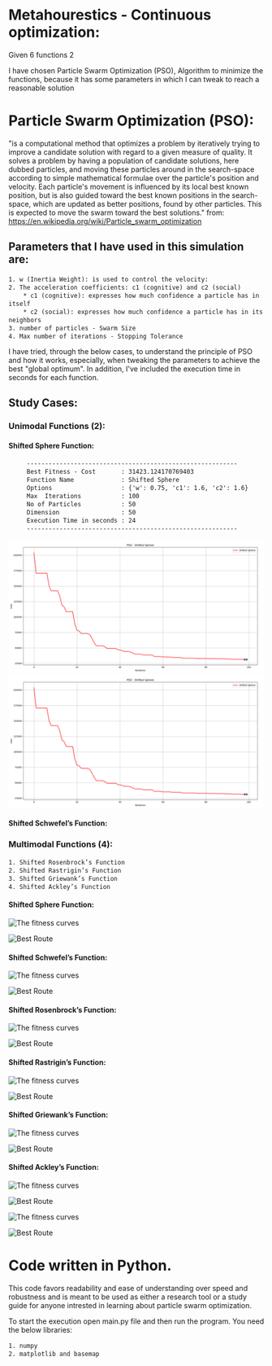 # Metahourestics - Continuous optimization:
Given 6 functions 2 

I have chosen Particle Swarm Optimization (PSO), Algorithm to minimize the functions, because it has some parameters in which I can tweak to reach a reasonable solution 
 
# Particle Swarm Optimization (PSO):
"is a computational method that optimizes a problem by iteratively trying to improve a candidate solution with regard to a given measure of quality. 
It solves a problem by having a population of candidate solutions, here dubbed particles, and moving these particles around in the search-space according 
to simple mathematical formulae over the particle's position and velocity. Each particle's movement is influenced by its local best known position, 
but is also guided toward the best known positions in the search-space, which are updated as better positions, found by other particles. 
This is expected to move the swarm toward the best solutions." from: https://en.wikipedia.org/wiki/Particle_swarm_optimization


## Parameters that I have used in this simulation are:
	1. w (Inertia Weight): is used to control the velocity:
    2. The acceleration coefficients: c1 (cognitive) and c2 (social)
        * c1 (cognitive): expresses how much confidence a particle has in itself
        * c2 (social): expresses how much confidence a particle has in its neighbors
	3. number of particles - Swarm Size
    4. Max number of iterations - Stopping Tolerance
	

I have tried, through the below cases, to understand the principle of PSO and how it works, especially, when tweaking the parameters to achieve 
the best "global optimum". In addition, I've included the execution time in seconds for each function. 

## Study Cases: 

### Unimodal Functions (2):
#### Shifted Sphere Function:
		 ----------------------------------------------------------
		 Best Fitness - Cost       : 31423.124170769403
		 Function Name             : Shifted Sphere
		 Options                   : {'w': 0.75, 'c1': 1.6, 'c2': 1.6}
		 Max  Iterations           : 100
		 No of Particles           : 50
		 Dimension                 : 50
		 Execution Time in seconds : 24
		 ----------------------------------------------------------
![Shifted Sphere for Dimension = 50](/images/PSO_ShiftedSphere_50.png)
![Shifted Sphere for Dimension = 50](/images/PSO_ShiftedSphere_50.png)
		 
#### Shifted Schwefel’s Function:
		
		
		

### Multimodal Functions (4):
	1. Shifted Rosenbrock’s Function
	2. Shifted Rastrigin’s Function
	3. Shifted Griewank’s Function 
	4. Shifted Ackley’s Function
 
#### Shifted Sphere Function:
![The fitness curves](/images/dj_fitnessCurve.png)

![Best Route](/images/dj_routeCurve.png)

#### Shifted Schwefel’s Function:
![The fitness curves](/images/dj_fitnessCurve.png)

![Best Route](/images/dj_routeCurve.png)
#### Shifted Rosenbrock’s Function:
![The fitness curves](/images/dj_fitnessCurve.png)

![Best Route](/images/dj_routeCurve.png)
#### Shifted Rastrigin’s Function:
![The fitness curves](/images/dj_fitnessCurve.png)

![Best Route](/images/dj_routeCurve.png)
#### Shifted Griewank’s Function:
![The fitness curves](/images/dj_fitnessCurve.png)

![Best Route](/images/dj_routeCurve.png)
#### Shifted Ackley’s Function:
![The fitness curves](/images/dj_fitnessCurve.png)

![Best Route](/images/dj_routeCurve.png)


	
![The fitness curves](/images/dj_fitnessCurve.png)

![Best Route](/images/dj_routeCurve.png)

	
# Code written in Python. 
This code favors readability and ease of understanding over speed and robustness 
and is meant to be used as either a research tool or a study guide for anyone 
intrested in learning about particle swarm optimization.  

To start the execution open main.py file and then run the program.
You need the below libraries:

	1. numpy
	2. matplotlib and basemap
 